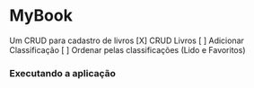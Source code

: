 # MyBook

Um CRUD para cadastro de livros
[X] CRUD Livros
[ ] Adicionar Classificação
[ ] Ordenar pelas classificações (Lido e Favoritos)

### Executando a aplicação

